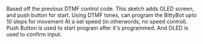 Based off the previous DTMF control code.
This sketch adds OLED screen, and push button for start.
Using DTMF tones, can program the BittyBot upto 10 steps for movement At a set speed (in otherwords, no speed control).
Push Button is used to start program after it's programmed.
And OLED is used to confirm input.
